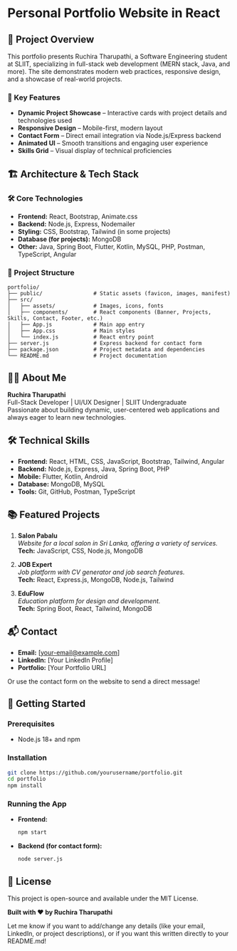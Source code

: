 # Personal Portfolio Website in React

## 🎯 Project Overview

This portfolio presents Ruchira Tharupathi, a Software Engineering student at SLIIT, specializing in full-stack web development (MERN stack, Java, and more). The site demonstrates modern web practices, responsive design, and a showcase of real-world projects.

### 🌟 Key Features

- **Dynamic Project Showcase** – Interactive cards with project details and technologies used
- **Responsive Design** – Mobile-first, modern layout
- **Contact Form** – Direct email integration via Node.js/Express backend
- **Animated UI** – Smooth transitions and engaging user experience
- **Skills Grid** – Visual display of technical proficiencies

## 🏗️ Architecture & Tech Stack

### 🛠️ Core Technologies

- **Frontend:** React, Bootstrap, Animate.css
- **Backend:** Node.js, Express, Nodemailer
- **Styling:** CSS, Bootstrap, Tailwind (in some projects)
- **Database (for projects):** MongoDB
- **Other:** Java, Spring Boot, Flutter, Kotlin, MySQL, PHP, Postman, TypeScript, Angular

### 📂 Project Structure

```
portfolio/
├── public/                # Static assets (favicon, images, manifest)
├── src/
│   ├── assets/            # Images, icons, fonts
│   ├── components/        # React components (Banner, Projects, Skills, Contact, Footer, etc.)
│   ├── App.js             # Main app entry
│   ├── App.css            # Main styles
│   └── index.js           # React entry point
├── server.js              # Express backend for contact form
├── package.json           # Project metadata and dependencies
└── README.md              # Project documentation
```

## 👨‍💻 About Me

**Ruchira Tharupathi**  
Full-Stack Developer | UI/UX Designer | SLIIT Undergraduate  
Passionate about building dynamic, user-centered web applications and always eager to learn new technologies.

## 🛠️ Technical Skills

- **Frontend:** React, HTML, CSS, JavaScript, Bootstrap, Tailwind, Angular
- **Backend:** Node.js, Express, Java, Spring Boot, PHP
- **Mobile:** Flutter, Kotlin, Android
- **Database:** MongoDB, MySQL
- **Tools:** Git, GitHub, Postman, TypeScript

## 📚 Featured Projects

1. **Salon Pabalu**  
   _Website for a local salon in Sri Lanka, offering a variety of services._  
   **Tech:** JavaScript, CSS, Node.js, MongoDB

2. **JOB Expert**  
   _Job platform with CV generator and job search features._  
   **Tech:** React, Express.js, MongoDB, Node.js, Tailwind

3. **EduFlow**  
   _Education platform for design and development._  
   **Tech:** Spring Boot, React, Tailwind, MongoDB
 

## 📬 Contact

- **Email:** [your-email@example.com]
- **LinkedIn:** [Your LinkedIn Profile]
- **Portfolio:** [Your Portfolio URL]

Or use the contact form on the website to send a direct message!

## 🚀 Getting Started

### Prerequisites

- Node.js 18+ and npm

### Installation

```bash
git clone https://github.com/yourusername/portfolio.git
cd portfolio
npm install
```

### Running the App

- **Frontend:**  
  ```bash
  npm start
  ```
- **Backend (for contact form):**  
  ```bash
  node server.js
  ```

## 📄 License

This project is open-source and available under the MIT License.

**Built with ❤️ by Ruchira Tharupathi**

Let me know if you want to add/change any details (like your email, LinkedIn, or project descriptions), or if you want this written directly to your README.md!

 
